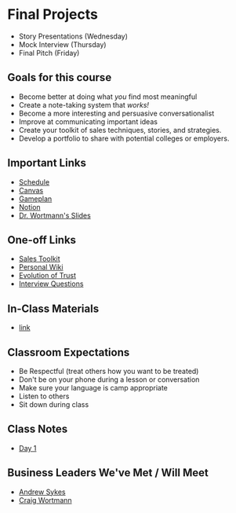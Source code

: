 # Final Projects
- Story Presentations (Wednesday)
- Mock Interview (Thursday)
- Final Pitch (Friday)

## Goals for this course
- Become better at doing what *you* find most meaningful
- Create a note-taking system that *works!*
- Become a more interesting and persuasive conversationalist
- Improve at communicating important ideas
- Create your toolkit of sales techniques, stories, and strategies.
- Develop a portfolio to share with potential colleges or employers.

## Important Links
- [Schedule](https://jortsiDtech.github.io/Kellogg/schedule/)
- [Canvas](https://student.idtech.com/courses/225)
- [Gameplan](https://gp4.idtech.com)
- [Notion](https://www.notion.so)
- [Dr. Wortmann's Slides](https://jortsiDtech.github.io/Kellogg/iDTechGG@GG230807.pdf)

## One-off Links
- [Sales Toolkit](https://dapop.notion.site/dapop/effd27578f0d4263aa104a737a94c689?v=e499bd8bcdb446c7b57c8cf2d59a148a)
- [Personal Wiki](https://www.notion.so/charfraza/Personal-wiki-7c19c6d9fefc4e169e3154b4e6c508f4)
- [Evolution of Trust](https://ncase.me/trust/)
- [Interview Questions](https://jortsidtech.github.io/Kellogg/Interviews2)

## In-Class Materials
- [link](https://jortsiDtech.github.io/Kellogg/InClassMaterial/)

## Classroom Expectations
- Be Respectful (treat others how you want to be treated)
- Don't be on your phone during a lesson or conversation
- Make sure your language is camp appropriate
- Listen to others
- Sit down during class

## Class Notes
- [Day 1](https://jortsiDtech.github.io/Kellogg/Day1.md)
## Business Leaders We've Met / Will Meet
- [Andrew Sykes](https://www.andrewsykes.com/about)
- [Craig Wortmann](https://www.kellogg.northwestern.edu/faculty/directory/wortmann_craig.aspx)
